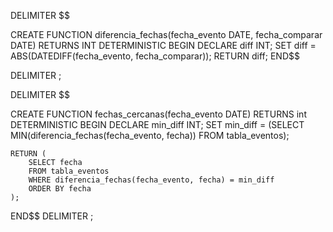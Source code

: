 
 
 
 
 
 
 
 DELIMITER $$

CREATE FUNCTION diferencia_fechas(fecha_evento DATE, fecha_comparar DATE)
RETURNS INT
DETERMINISTIC
BEGIN
    DECLARE diff INT;
    SET diff = ABS(DATEDIFF(fecha_evento, fecha_comparar));
    RETURN diff;
END$$

DELIMITER ;


 DELIMITER $$

CREATE FUNCTION fechas_cercanas(fecha_evento DATE)
RETURNS int 
DETERMINISTIC
BEGIN
    DECLARE min_diff INT;
    SET min_diff = (SELECT MIN(diferencia_fechas(fecha_evento, fecha)) FROM tabla_eventos);
    
    RETURN (
        SELECT fecha
        FROM tabla_eventos
        WHERE diferencia_fechas(fecha_evento, fecha) = min_diff
        ORDER BY fecha
    );
END$$
DELIMITER ;
